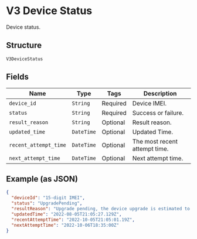 
# V3 Device Status

Device status.

## Structure

`V3DeviceStatus`

## Fields

| Name | Type | Tags | Description |
|  --- | --- | --- | --- |
| `device_id` | `String` | Required | Device IMEI. |
| `status` | `String` | Required | Success or failure. |
| `result_reason` | `String` | Optional | Result reason. |
| `updated_time` | `DateTime` | Optional | Updated Time. |
| `recent_attempt_time` | `DateTime` | Optional | The most recent attempt time. |
| `next_attempt_time` | `DateTime` | Optional | Next attempt time. |

## Example (as JSON)

```json
{
  "deviceId": "15-digit IMEI",
  "status": "UpgradePending",
  "resultReason": "Upgrade pending, the device upgrade is estimated to be scheduled for 06 Oct 22 18:05 UTC",
  "updatedTime": "2022-08-05T21:05:27.129Z",
  "recentAttemptTime": "2022-10-05T21:05:01.19Z",
  "nextAttemptTime": "2022-10-06T18:35:00Z"
}
```

